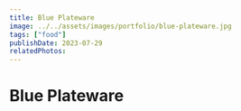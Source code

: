 ```yaml
---
title: Blue Plateware
image: ../../assets/images/portfolio/blue-plateware.jpg
tags: ["food"]
publishDate: 2023-07-29
relatedPhotos:
---
```

# Blue Plateware
